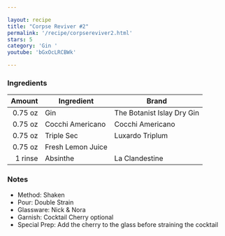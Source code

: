 ```yaml
---

layout: recipe
title: "Corpse Reviver #2"
permalink: '/recipe/corpsereviver2.html'
stars: 5
category: 'Gin '
youtube: 'bGxOcLRCBWk'

---
```


### Ingredients

| Amount  | Ingredient               | Brand                        |
| ------: | ----------------- | -------------------------- |
| 0.75 oz | Gin               | The Botanist Islay Dry Gin |
| 0.75 oz | Cocchi Americano  | Cocchi Americano           |
| 0.75 oz | Triple Sec        | Luxardo Triplum            |
| 0.75 oz | Fresh Lemon Juice |
| 1 rinse | Absinthe          | La Clandestine             |

### Notes

- Method: Shaken
- Pour: Double Strain
- Glassware: Nick & Nora
- Garnish: Cocktail Cherry optional
- Special Prep: Add the cherry to the glass before straining the cocktail

